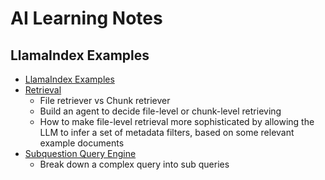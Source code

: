 # AI Learning Notes

## LlamaIndex Examples
* [LlamaIndex Examples][2]
* [Retrieval][1]
  * File retriever vs Chunk retriever
  * Build an agent to decide file-level or chunk-level retrieving
  * How to make file-level retrieval more sophisticated by allowing the LLM to infer a set of metadata filters, based on some relevant example documents
* [Subquestion Query Engine][3]
  * Break down a complex query into sub queries 


[1]:https://github.com/run-llama/llamacloud-demo/blob/main/examples/10k_apple_tesla/demo_file_retrieval.ipynb
[2]:https://github.com/run-llama/llamacloud-demo/tree/main/examples
[3]:https://github.com/run-llama/llamacloud-demo/blob/main/examples/10k_apple_tesla/demo_subquestion.ipynb
